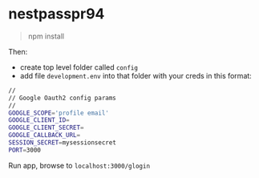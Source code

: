 # nestpasspr94

> npm install

Then:
- create top level folder called `config`
- add file `development.env` into that folder with your creds in this format:
```bash
//
// Google Oauth2 config params
//
GOOGLE_SCOPE='profile email'
GOOGLE_CLIENT_ID=
GOOGLE_CLIENT_SECRET=
GOOGLE_CALLBACK_URL=
SESSION_SECRET=mysessionsecret
PORT=3000
```

Run app, browse to `localhost:3000/glogin`